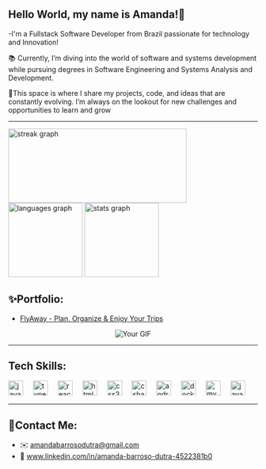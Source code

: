 ## Hello World, my name is Amanda!👋
-I'm a Fullstack Software Developer from Brazil passionate for technology and Innovation!

📚 Currently, I’m diving into the world of software and systems development while pursuing degrees in Software Engineering and Systems Analysis and Development.

📍This space is where I share my projects, code, and ideas that are constantly evolving. I’m always on the lookout for new challenges and opportunities to learn and grow

---
<div >
  <img src="https://streak-stats.demolab.com?user=oi-nanda&locale=en&mode=daily&theme=dark&hide_border=false&border_radius=5" height="150" width="360" alt="streak graph" />
  <img src="https://github-readme-stats.vercel.app/api/top-langs?username=oi-nanda&locale=en&hide_title=false&layout=compact&langs_count=5&theme=dark&hide_border=false" height="150" alt="languages graph" />
  <img src="https://github-readme-stats.vercel.app/api?username=oi-nanda&hide_title=false&hide_rank=false&show_icons=true&include_all_commits=true&count_private=true&disable_animations=false&theme=dark&locale=en&hide_border=false" height="150" alt="stats graph" />
</div>

## ✨Portfolio:
- [FlyAway - Plan, Organize & Enjoy Your Trips](https://github.com/oi-nanda/tcc-FlyAway)

<div align="center">
  <img src="https://github.com/user-attachments/assets/996021ee-91dd-424a-920c-955d37d1dd36" alt="Your GIF" />
</div>

---
## Tech Skills:

<div align="left">
  <img src="https://cdn.jsdelivr.net/gh/devicons/devicon/icons/javascript/javascript-original.svg" height="30" alt="javascript logo"  />
  <img width="12" />
  <img src="https://cdn.jsdelivr.net/gh/devicons/devicon/icons/typescript/typescript-original.svg" height="30" alt="typescript logo"  />
  <img width="12" />
  <img src="https://cdn.jsdelivr.net/gh/devicons/devicon/icons/react/react-original.svg" height="30" alt="react logo"  />
  <img width="12" />
  <img src="https://cdn.jsdelivr.net/gh/devicons/devicon/icons/html5/html5-original.svg" height="30" alt="html5 logo"  />
  <img width="12" />
  <img src="https://cdn.jsdelivr.net/gh/devicons/devicon/icons/css3/css3-original.svg" height="30" alt="css3 logo"  />
  <img width="12" />
  <img src="https://cdn.jsdelivr.net/gh/devicons/devicon/icons/csharp/csharp-original.svg" height="30" alt="csharp logo"  />
  <img width="12" />
  <img src="https://cdn.jsdelivr.net/gh/devicons/devicon/icons/android/android-original.svg" height="30" alt="android logo"  />
  <img width="12" />
  <img src="https://cdn.jsdelivr.net/gh/devicons/devicon/icons/docker/docker-original.svg" height="30" alt="docker logo"  />
  <img width="12" />
  <img src="https://cdn.jsdelivr.net/gh/devicons/devicon/icons/mysql/mysql-original.svg" height="30" alt="mysql logo"  />
  <img width="12" />
  <img src="https://cdn.jsdelivr.net/gh/devicons/devicon/icons/java/java-original.svg" height="30" alt="java logo"  />
</div>

---

## 🚀Contact Me:
- ✉️ amandabarrosodutra@gmail.com
- 💼 www.linkedin.com/in/amanda-barroso-dutra-4522381b0

